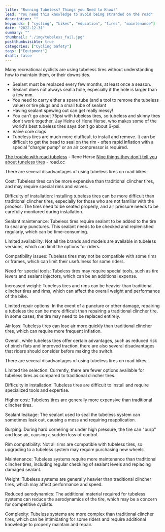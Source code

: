 ```yaml
---
title: "Running Tubeless? Things you Need to Know!"
lead: "You need this knowledge to avoid being stranded on the road"
description: ""
keywords: [ "cycling", "bikes", "education", "tires", "maintenance"]
date: "2022-12-31"
summary: ""
thumbnail: "./img/tubeless_fail.jpg"
postthumbvisible: true
categories: ["Cycling Safety"]
tags: ["Equipment"]
draft: false
---
```


Many recreational cyclists are using tubeless tires without understanding how to maintain them, or their downsides.

- Sealant must be replaced every few months, at least once a season.
- Sealant does not always seal a hole, especially if the hole is larger than a few mm. 
- You need to carry either a spare tube (and a tool to remove the tubeless value) or tire plugs and a small tube of sealant
- Having sealant spewing out can get really messy!
- You can't go about 75psi with tubeless tires, so tubeless and skinny tires don't work together. Jay Heins of Hene Herse, who makes some of the world's best tubeless tires says don't go about 6-psi.
- Valve core clogs
- Tubeless tires are much more diufficult to install and remove. It can be difficult to get the bead to seal on the rim - often rapid inflation with a special "charger pump" or an air compressor is required.

[The trouble with road tubeless](https://www.renehersecycles.com/the-trouble-with-road-tubeless/) - Rene Herse
[Nine things they don't tell you about tuneless tires](https://road.cc/content/feature/9-things-they-dont-tell-you-about-tubeless-tyres-257746) - road.cc


There are several disadvantages of using tubeless tires on road bikes:

Cost: Tubeless tires can be more expensive than traditional clincher tires, and may require special rims and valves.

Difficulty of installation: Installing tubeless tires can be more difficult than traditional clincher tires, especially for those who are not familiar with the process. The tires need to be seated properly, and air pressure needs to be carefully monitored during installation.

Sealant maintenance: Tubeless tires require sealant to be added to the tire to seal any punctures. This sealant needs to be checked and replenished regularly, which can be time-consuming.

Limited availability: Not all tire brands and models are available in tubeless versions, which can limit the options for riders.

Compatibility issues: Tubeless tires may not be compatible with some rims or frames, which can limit their usefulness for some riders.

Need for special tools: Tubeless tires may require special tools, such as tire levers and sealant injectors, which can be an additional expense.

Increased weight: Tubeless tires and rims can be heavier than traditional clincher tires and rims, which can affect the overall weight and performance of the bike.

Limited repair options: In the event of a puncture or other damage, repairing a tubeless tire can be more difficult than repairing a traditional clincher tire. In some cases, the tire may need to be replaced entirely.

Air loss: Tubeless tires can lose air more quickly than traditional clincher tires, which can require more frequent inflation.

Overall, while tubeless tires offer certain advantages, such as reduced risk of pinch flats and improved traction, there are also several disadvantages that riders should consider before making the switch.

There are several disadvantages of using tubeless tires on road bikes:

Limited tire selection: Currently, there are fewer options available for tubeless tires as compared to traditional clincher tires.

Difficulty in installation: Tubeless tires are difficult to install and require specialized tools and expertise.

Higher cost: Tubeless tires are generally more expensive than traditional clincher tires.

Sealant leakage: The sealant used to seal the tubeless system can sometimes leak out, causing a mess and requiring reapplication.

Burping: During hard cornering or under high pressure, the tire can "burp" and lose air, causing a sudden loss of control.

Rim compatibility: Not all rims are compatible with tubeless tires, so upgrading to a tubeless system may require purchasing new wheels.

Maintenance: Tubeless systems require more maintenance than traditional clincher tires, including regular checking of sealant levels and replacing damaged sealant.

Weight: Tubeless systems are generally heavier than traditional clincher tires, which may affect performance and speed.

Reduced aerodynamics: The additional material required for tubeless systems can reduce the aerodynamics of the tire, which may be a concern for competitive cyclists.

Complexity: Tubeless systems are more complex than traditional clincher tires, which can be intimidating for some riders and require additional knowledge to properly maintain and repair.


